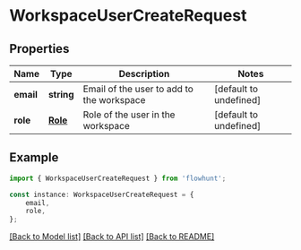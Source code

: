 # WorkspaceUserCreateRequest


## Properties

Name | Type | Description | Notes
------------ | ------------- | ------------- | -------------
**email** | **string** | Email of the user to add to the workspace | [default to undefined]
**role** | [**Role**](Role.md) | Role of the user in the workspace | [default to undefined]

## Example

```typescript
import { WorkspaceUserCreateRequest } from 'flowhunt';

const instance: WorkspaceUserCreateRequest = {
    email,
    role,
};
```

[[Back to Model list]](../README.md#documentation-for-models) [[Back to API list]](../README.md#documentation-for-api-endpoints) [[Back to README]](../README.md)
